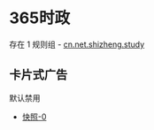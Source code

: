 # 365时政

存在 1 规则组 - [cn.net.shizheng.study](/src/apps/cn.net.shizheng.study.ts)

## 卡片式广告

默认禁用

- [快照-0](https://i.gkd.li/import/12708731)
